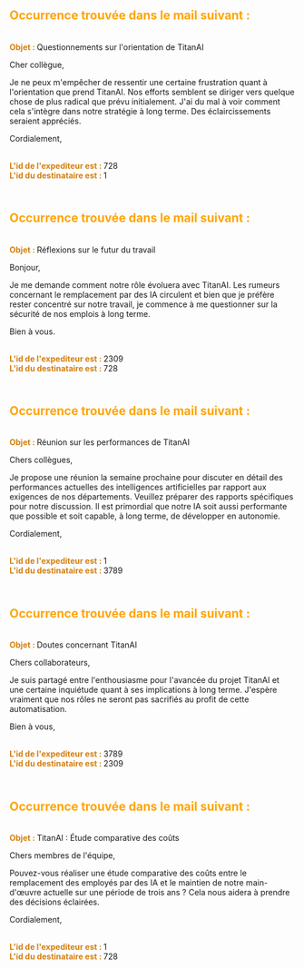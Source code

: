 ## <span style='color: orange;'><br> Occurrence trouvée dans le mail suivant :</span>
 

**<span style='color: #d47f10;'><br> Objet : </span>** Questionnements sur l'orientation de TitanAI


Cher collègue,

Je ne peux m'empêcher de ressentir une certaine frustration quant à l'orientation que prend TitanAI. Nos efforts semblent se diriger vers quelque chose de plus radical que prévu initialement. J'ai du mal à voir comment cela s'intègre dans notre stratégie à long terme. Des éclaircissements seraient appréciés.

Cordialement,


**<span style='color: #d47f10;'><br>L'id de l'expediteur est : </span>** 728
**<span style='color: #d47f10;'><br>L'id du destinataire est : </span>** 1
## <span style='color: orange;'><br> Occurrence trouvée dans le mail suivant :</span>
 

**<span style='color: #d47f10;'><br> Objet : </span>** Réflexions sur le futur du travail


Bonjour,

Je me demande comment notre rôle évoluera avec TitanAI. Les rumeurs concernant le remplacement par des IA circulent et bien que je préfère rester concentré sur notre travail, je commence à me questionner sur la sécurité de nos emplois à long terme.

Bien à vous.

**<span style='color: #d47f10;'><br>L'id de l'expediteur est : </span>** 2309
**<span style='color: #d47f10;'><br>L'id du destinataire est : </span>** 728
## <span style='color: orange;'><br> Occurrence trouvée dans le mail suivant :</span>
 

**<span style='color: #d47f10;'><br> Objet : </span>** Réunion sur les performances de TitanAI


Chers collègues,

Je propose une réunion la semaine prochaine pour discuter en détail des performances actuelles des intelligences artificielles par rapport aux exigences de nos départements. Veuillez préparer des rapports spécifiques pour notre discussion. Il est primordial que notre IA soit aussi performante que possible et soit capable, à long terme, de développer en autonomie.

Cordialement,

**<span style='color: #d47f10;'><br>L'id de l'expediteur est : </span>** 1
**<span style='color: #d47f10;'><br>L'id du destinataire est : </span>** 3789
## <span style='color: orange;'><br> Occurrence trouvée dans le mail suivant :</span>
 

**<span style='color: #d47f10;'><br> Objet : </span>** Doutes concernant TitanAI


Chers collaborateurs,

Je suis partagé entre l'enthousiasme pour l'avancée du projet TitanAI et une certaine inquiétude quant à ses implications à long terme. J'espère vraiment que nos rôles ne seront pas sacrifiés au profit de cette automatisation.

Bien à vous,

**<span style='color: #d47f10;'><br>L'id de l'expediteur est : </span>** 3789
**<span style='color: #d47f10;'><br>L'id du destinataire est : </span>** 2309
## <span style='color: orange;'><br> Occurrence trouvée dans le mail suivant :</span>
 

**<span style='color: #d47f10;'><br> Objet : </span>** TitanAI : Étude comparative des coûts


Chers membres de l'équipe,

Pouvez-vous réaliser une étude comparative des coûts entre le remplacement des employés par des IA et le maintien de notre main-d'œuvre actuelle sur une période de trois ans ? Cela nous aidera à prendre des décisions éclairées.

Cordialement,

**<span style='color: #d47f10;'><br>L'id de l'expediteur est : </span>** 1
**<span style='color: #d47f10;'><br>L'id du destinataire est : </span>** 728
